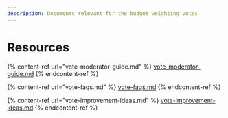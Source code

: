 ```yaml
---
description: Documents relevant for the budget weighting votes
---
```


# Resources

{% content-ref url="vote-moderator-guide.md" %}
[vote-moderator-guide.md](vote-moderator-guide.md)
{% endcontent-ref %}

{% content-ref url="vote-faqs.md" %}
[vote-faqs.md](vote-faqs.md)
{% endcontent-ref %}

{% content-ref url="vote-improvement-ideas.md" %}
[vote-improvement-ideas.md](vote-improvement-ideas.md)
{% endcontent-ref %}
